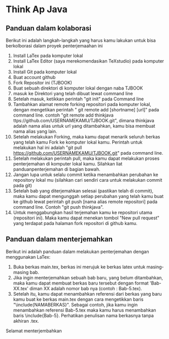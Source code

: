 # Think Ap Java

## Panduan dalam kolaborasi

Berikut ini adalah langkah-langkah yang harus kamu lakukan untuk bisa berkolborasi dalam proyek penterjemaahan ini
 1. Install LaTex pada komputer lokal
 2. Install LaTex Editor (saya merekomendasikan TeXstudio) pada komputer lokal
 3. Install Git pada komputer lokal
 4. Buat account github
 5. Fork Repositor ini (TJBOOK)
 6. Buat sebuah direktori di komputer lokal dengan naba TJBOOK
 7. masuk ke Direktori yang telah dibuat lewat command line
 8. Setelah masuk, ketikkan perintah "git init" pada Command line
 9. Tambahkan alamat remote forking repositori pada komputer lokal, dengan mengetikan perintah " git remote add [shortname] [url]" pada command line. contoh  "git remote add thinkjava ttps://github.com/USERNAMEKAMU/TJBOOK.git", dimana thinkjava adalah nama alias untuk url yang ditambahkan, kamu bisa membuat nama alias yang lain.
 10. Setelah melakukan Forking, maka kamu dapat menarik seluruh berkas yang telah kamu Fork ke komputer lokal kamu. Perintah untuk melakukan hal ini adalah "git pull https://github.com/USERNAMEKAMU/TJBOOK.git" pada command line.
 11. Setelah melakukan perintah pull, maka kamu dapat melakukan proses penterjemahan di komputer lokal kamu. Silahkan liat panduanpenterjemahan di bagian bawah.
 12. Jangan lupa untuk selalu commit ketika menambahkan perubahan ke repository lokal mu (silahkan cari sendiri cara untuk melakukan commit pada git)
 13. Setelah bab yang diterjemahkan selesai (pastikan telah di commit), maka kamu dapat mengunggah setiap perubahan yang telah kamu buat ke github lewat perintah git push [nama alias remote repositori] pada command line. Contoh "git push thinkjava".
 14. Untuk menggabungkan hasil terjemahan kamu ke repositori utama (repositori ini). Maka kamu dapat menekan tombol "New pull request" yang terdapat pada halaman fork repositori di github kamu.



## Panduan dalam menterjemahkan

Berikut ini adalah panduan dalam melakukan penterjemahan dengan menggunakan LaTex:
 1. Buka berkas main.tex, berkas ini merujuk ke berkas latex untuk masing-masing bab.
 2. Jika ingin menterjemahkan sebuah bab baru, yang belum ditambahkan, maka kamu dapat membuat berkas baru tersebut dengan format 'Bab-XX.tex' diman XX adalah nomor bab nya (contoh : Bab-5.tex).
 3. Setelah itu, kamu dapat menambahkan referensi dari berkas yang baru kamu buat ke berkas main.tex dengan cara mengetikkan baris "\include{NAMABERKAS}". Sebagai contoh, jika kamu ingin menambahkan referensi Bab-5.tex maka kamu harus menambahkan baris \include{Bab-5}. Perhatikan penulisan nama berkasnya tanpa akhiran .tex.

Selamat menterjembahkan
